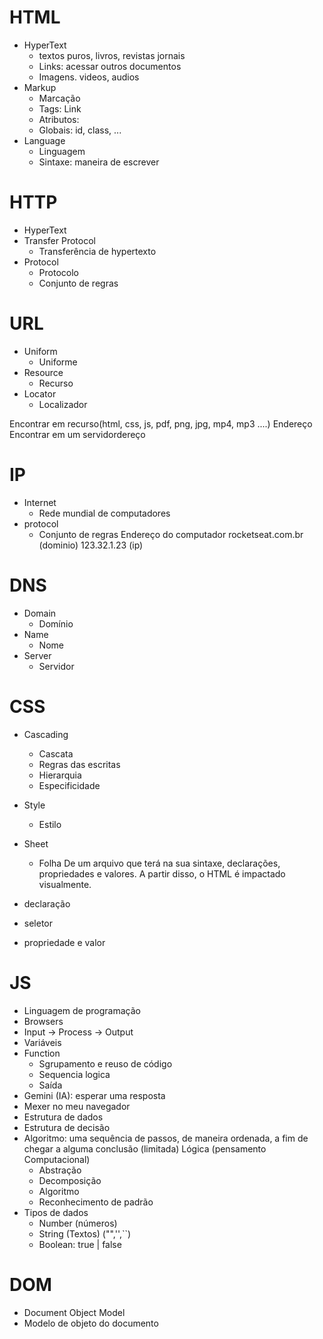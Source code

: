# HTML

- HyperText
    - textos puros, livros, revistas jornais
    - Links: acessar outros documentos
    - Imagens. videos, audios
- Markup
    - Marcação
    - Tags: <a> Link </a>
    - Atributos: <a href="https://rocketseat.com.br"> </a>
    - Globais: id, class, ...
- Language
    - Linguagem
    - Sintaxe: maneira de escrever

# HTTP

- HyperText 
- Transfer Protocol
    - Transferência de hypertexto
- Protocol
    - Protocolo
    - Conjunto de regras

# URL

- Uniform
    - Uniforme
- Resource
    - Recurso
- Locator
    - Localizador

Encontrar em recurso(html, css, js, pdf, png, jpg, mp4, mp3 ....)
Endereço
Encontrar em um servidordereço

# IP

- Internet
    - Rede mundial de computadores
- protocol
    - Conjunto de regras 
Endereço do computador
    rocketseat.com.br (dominio)
    123.32.1.23 (ip)

# DNS

- Domain
    - Domínio
- Name
    - Nome
- Server
    - Servidor   
# CSS

- Cascading
  - Cascata
  - Regras das escritas
  - Hierarquia
  - Especificidade
- Style
  - Estilo
- Sheet
  - Folha
De um arquivo que terá na sua sintaxe, declarações, propriedades e valores. A partir disso, o HTML é impactado visualmente.

- declaração
- seletor
- propriedade e valor

# JS
- Linguagem de programação
- Browsers
- Input -> Process -> Output
- Variáveis
- Function
  - Sgrupamento e reuso de código
  - Sequencia logica 
  - Saída
- Gemini (IA): esperar uma resposta
- Mexer no meu navegador
- Estrutura de dados
- Estrutura de decisão
- Algoritmo: uma sequência de passos, de maneira ordenada, a fim de chegar a alguma conclusão (limitada)
Lógica (pensamento Computacional)
  - Abstração
  - Decomposição
  - Algoritmo
  - Reconhecimento de padrão
- Tipos de dados
  - Number (números)
  - String (Textos) ("",'',``)
  - Boolean:  true | false

# DOM
- Document Object Model
- Modelo de objeto do documento


